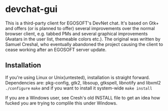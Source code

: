 # devchat-gui
This is a third-party client for EGOSOFT's DevNet chat. It's based on Gtk+ and offers (or is planned to offer) several improvements over the normal browser client, e.g. tabbed PMs and several graphical improvements (Avatars in the user list, themeable colors etc.). The original was written by Samuel Creshal, who eventually abandoned the project causing the client to cease working after an EGOSOFT server update.

## Installation
If you're using Linux or Unix(untested), installation is straight forward. Dependencies are:
pkg-config, gtk2, libsoup, gtkspell, libnotify and libxml2
`./configure`
`make`
and if you want to install it system-wide
`make install`

If you are a Windows user, see Cresh's old INSTALL file to get an idea how fucked you are trying to complile this under Windows.

